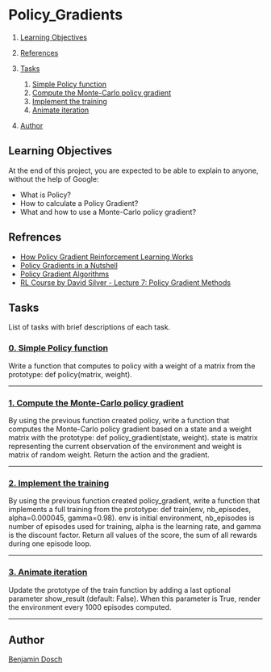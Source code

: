 # Policy_Gradients

1. [Learning Objectives](#learning-objectives)
2. [References](#references)
3. [Tasks](#tasks)
	1. [Simple Policy function](#0-simple-policy-function)
	2. [Compute the Monte-Carlo policy gradient](#1-compute-the-monte-carlo-policy-gradient)
	3. [Implement the training](#2-implement-the-training)
	4. [Animate iteration](#3-animate-iteration)

4. [Author](#author)
## Learning Objectives
At the end of this project, you are expected to be able to explain to anyone, without the help of Google:

* What is Policy?
* How to calculate a Policy Gradient?
* What and how to use a Monte-Carlo policy gradient?

## Refrences

* [How Policy Gradient Reinforcement Learning Works](https://www.youtube.com/watch?v=A_2U6Sx67sE "How Policy Gradient Reinforcement Learning Works")
* [Policy Gradients in a Nutshell](https://towardsdatascience.com/policy-gradients-in-a-nutshell-8b72f9743c5d "Policy Gradients in a Nutshell")
* [Policy Gradient Algorithms](https://lilianweng.github.io/lil-log/2018/04/08/policy-gradient-algorithms.html "Policy Gradient Algorithms")
* [RL Course by David Silver - Lecture 7: Policy Gradient Methods](https://www.youtube.com/watch?v=KHZVXao4qXs "RL Course by David Silver - Lecture 7: Policy Gradient Methods")

## Tasks
List of tasks with brief descriptions of each task.

### [0. Simple Policy function](https://github.com/BenDoschGit/holbertonschool-machine_learning/blob/main/reinforcement_learning/0x03-policy_gradients/policy_gradient.py "0. Simple Policy function")

Write a function that computes to policy with a weight of a matrix from the prototype: def policy(matrix, weight).

---

### [1. Compute the Monte-Carlo policy gradient](https://github.com/BenDoschGit/holbertonschool-machine_learning/blob/main/reinforcement_learning/0x03-policy_gradients/policy_gradient.py "1. Compute the Monte-Carlo policy gradient")

By using the previous function created policy, write a function that computes the Monte-Carlo policy gradient based on a state and a weight matrix with the prototype: def policy_gradient(state, weight). state is matrix representing the current observation of the environment and weight is matrix of random weight. Return the action and the gradient.

---

### [2. Implement the training](https://github.com/BenDoschGit/holbertonschool-machine_learning/blob/main/reinforcement_learning/0x03-policy_gradients/train.py "2. Implement the training")

By using the previous function created policy_gradient, write a function that implements a full training from the prototype: def train(env, nb_episodes, alpha=0.000045, gamma=0.98). env is initial environment, nb_episodes is number of episodes used for training, alpha is the learning rate, and gamma is the discount factor.
Return all values of the score, the sum of all rewards during one episode loop.

---

### [3. Animate iteration](https://github.com/BenDoschGit/holbertonschool-machine_learning/blob/main/reinforcement_learning/0x03-policy_gradients/train.py "3. Animate iteration")

Update the prototype of the train function by adding a last optional parameter show_result (default: False). When this parameter is True, render the environment every 1000 episodes computed.

---

## Author

[Benjamin Dosch](https://github.com/BenDoschGit)
